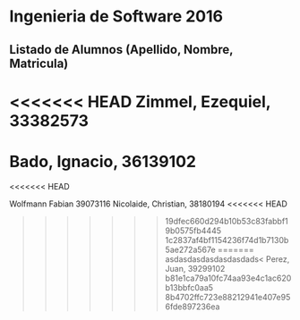 # Ingenieria de Software 2016

## Listado de Alumnos (Apellido, Nombre, Matricula)

<<<<<<< HEAD
Zimmel, Ezequiel, 33382573
=======
Bado, Ignacio, 36139102
=======
<<<<<<< HEAD

Wolfmann Fabian 39073116
Nicolaide, Christian, 38180194
<<<<<<< HEAD
>>>>>>> 19dfec660d294b10b53c83fabbf19b0575fb4445
>>>>>>> 1c2837af4bf1154236f74d1b7130b5ae272a567e
=======
asdasdasdasdasdasdads<
Perez, Juan, 39299102
>>>>>>> b81e1ca79a10fc74aa93e4c1ac620b13bbfc0aa5
>>>>>>> 8b4702ffc723e88212941e407e956fde897236ea
